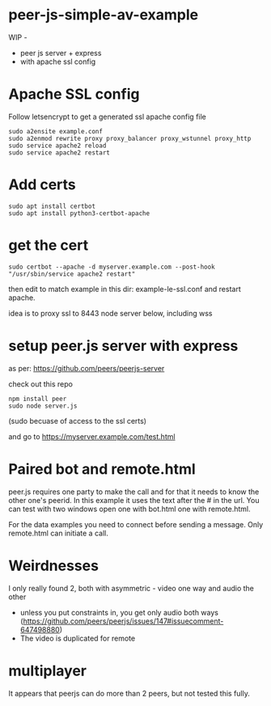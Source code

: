 # peer-js-simple-av-example

WIP -

 * peer js server + express
 * with apache ssl config

# Apache SSL config

Follow letsencrypt to get a generated ssl apache config file

```
sudo a2ensite example.conf
sudo a2enmod rewrite proxy proxy_balancer proxy_wstunnel proxy_http
sudo service apache2 reload
sudo service apache2 restart
```

# Add certs

```
sudo apt install certbot
sudo apt install python3-certbot-apache
```

# get the cert  

`sudo certbot --apache -d myserver.example.com --post-hook "/usr/sbin/service apache2 restart"`

then edit to match example in this dir: example-le-ssl.conf and restart apache.

idea is to proxy ssl to 8443 node server below, including wss

# setup peer.js server with express

as per: https://github.com/peers/peerjs-server

check out this repo

```
npm install peer
sudo node server.js
```

(sudo becuase of access to the ssl certs)

and go to https://myserver.example.com/test.html

# Paired bot and remote.html

peer.js requires one party to make the call and for that it needs to know the other one's peerid. In this example it uses the text after the # in the url. You can test with two windows open one with bot.html one with remote.html.

For the data examples you need to connect before sending a message. Only remote.html can initiate a call.

# Weirdnesses

I only really found 2, both with asymmetric - video one way and audio the other

 * unless you put constraints in, you get only audio both ways (https://github.com/peers/peerjs/issues/147#issuecomment-647498880)
 * The video is duplicated for remote

# multiplayer

It appears that peerjs can do more than 2 peers, but not tested this fully.
